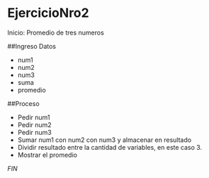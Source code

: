 # EjercicioNro2
Inicio: Promedio de tres numeros

##Ingreso Datos
- num1 
- num2 
- num3
- suma
- promedio

##Proceso
- Pedir num1
- Pedir num2
- Pedir num3
- Sumar num1 con num2 con num3 y almacenar en resultado
- Dividir resultado entre la cantidad de variables, en este caso 3.
- Mostrar el promedio

*FIN*
